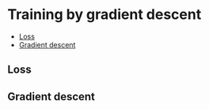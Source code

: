 # Training by gradient descent

<!-- START doctoc generated TOC please keep comment here to allow auto update -->
<!-- DON'T EDIT THIS SECTION, INSTEAD RE-RUN doctoc TO UPDATE -->


- [Loss](#loss)
- [Gradient descent](#gradient-descent)

<!-- END doctoc generated TOC please keep comment here to allow auto update -->


## Loss

## Gradient descent


